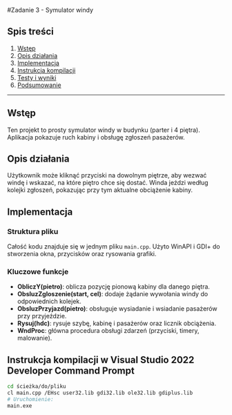 #Zadanie 3 - Symulator windy

## Spis treści
1. [Wstęp](#wstęp)
2. [Opis działania](#opis-działania)
3. [Implementacja](#implementacja)
4. [Instrukcja kompilacji](#instrukcja-kompilacji)
5. [Testy i wyniki](#testy-i-wyniki)
6. [Podsumowanie](#podsumowanie)

---

## Wstęp
Ten projekt to prosty symulator windy w budynku (parter i 4 piętra). Aplikacja pokazuje ruch kabiny i obsługę zgłoszeń pasażerów.

## Opis działania
Użytkownik może kliknąć przyciski na dowolnym piętrze, aby wezwać windę i wskazać, na które piętro chce się dostać. Winda jeździ według kolejki zgłoszeń, pokazując przy tym aktualne obciążenie kabiny.

## Implementacja

### Struktura pliku
Całość kodu znajduje się w jednym pliku `main.cpp`. Użyto WinAPI i GDI+ do stworzenia okna, przycisków oraz rysowania grafiki.

### Kluczowe funkcje
- **ObliczY(pietro)**: oblicza pozycję pionową kabiny dla danego piętra.
- **ObsluzZgloszenie(start, cel)**: dodaje żądanie wywołania windy do odpowiednich kolejek.
- **ObsluzPrzyjazd(pietro)**: obsługuje wysiadanie i wsiadanie pasażerów przy przyjeździe.
- **Rysuj(hdc)**: rysuje szybę, kabinę i pasażerów oraz licznik obciążenia.
- **WndProc**: główna procedura obsługi zdarzeń (przyciski, timery, malowanie).

## Instrukcja kompilacji w Visual Studio 2022 Developer Command Prompt
```bash
cd ścieżka/do/pliku
cl main.cpp /EHsc user32.lib gdi32.lib ole32.lib gdiplus.lib
# Uruchomienie:
main.exe
